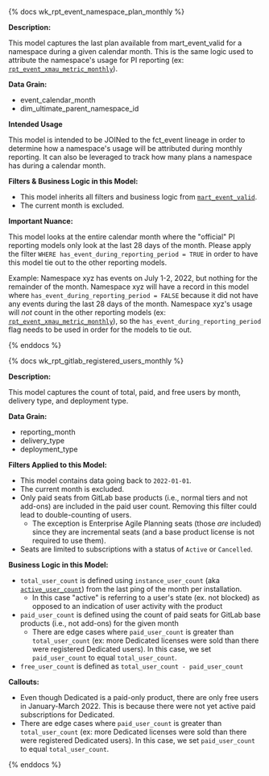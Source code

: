 {% docs wk_rpt_event_namespace_plan_monthly %}

**Description:**

This model captures the last plan available from mart_event_valid for a namespace during a 
given calendar month. This is the same logic used to attribute the namespace's usage for PI 
reporting (ex: [`rpt_event_xmau_metric_monthly`](https://dbt.gitlabdata.com/#!/model/model.gitlab_snowflake.rpt_event_xmau_metric_monthly)).

**Data Grain:**
* event_calendar_month
* dim_ultimate_parent_namespace_id

**Intended Usage**

This model is intended to be JOINed to the fct_event lineage in order to determine how 
a namespace's usage will be attributed during monthly reporting. It can also be leveraged 
to track how many plans a namespace has during a calendar month.

**Filters & Business Logic in this Model:**

* This model inherits all filters and business logic from [`mart_event_valid`](https://dbt.gitlabdata.com/#!/model/model.gitlab_snowflake.mart_event_valid#description).
* The current month is excluded.

**Important Nuance:**

This model looks at the entire calendar month where the "official" PI reporting models only 
look at the last 28 days of the month. Please apply the filter `WHERE has_event_during_reporting_period = TRUE` 
in order to have this model tie out to the other reporting models. 

Example: Namespace xyz has events on July 1-2, 2022, but nothing for the remainder of the month. 
Namespace xyz will have a record in this model where `has_event_during_reporting_period = FALSE` 
because it did not have any events during the last 28 days of the month.  Namespace xyz's usage 
will _not_ count in the other reporting models (ex: [`rpt_event_xmau_metric_monthly`](https://dbt.gitlabdata.com/#!/model/model.gitlab_snowflake.rpt_event_xmau_metric_monthly)), 
so the `has_event_during_reporting_period` flag needs to be used in order for the models to tie out.

{% enddocs %}

{% docs wk_rpt_gitlab_registered_users_monthly %}

**Description:**

This model captures the count of total, paid, and free users by month, delivery type, and deployment type.

**Data Grain:**

* reporting_month
* delivery_type
* deployment_type

**Filters Applied to this Model:**

* This model contains data going back to `2022-01-01`.
* The current month is excluded.
* Only paid seats from GitLab base products (i.e., normal tiers and not add-ons) are included in 
the paid user count. Removing this filter could lead to double-counting of users.
  * The exception is Enterprise Agile Planning seats (those _are_ included) since they are 
  incremental seats (and a base product license is not required to use them).
* Seats are limited to subscriptions with a status of `Active` or `Cancelled`.

**Business Logic in this Model:**

* `total_user_count` is defined using `instance_user_count` (aka [`active_user_count`](https://gitlab.com/gitlab-org/gitlab/-/blob/master/config/metrics/license/20210204124829_active_user_count.yml)) 
from the last ping of the month per installation. 
  * In this case "active" is referring to a user's state (ex. not blocked) as opposed to an indication of user activity with the product
* `paid_user_count` is defined using the count of paid seats for GitLab base products (i.e., not add-ons) for the given month
  * There are edge cases where `paid_user_count` is greater than `total_user_count` (ex: more Dedicated licenses were sold than there were registered Dedicated users). In this case, we set `paid_user_count` to equal `total_user_count`.
* `free_user_count` is defined as `total_user_count - paid_user_count`

**Callouts:**

* Even though Dedicated is a paid-only product, there are only free users in January-March 2022. 
This is because there were not yet active paid subscriptions for Dedicated.
* There are edge cases where `paid_user_count` is greater than `total_user_count` (ex: more Dedicated licenses were sold than there were registered Dedicated users). In this case, we set `paid_user_count` to equal `total_user_count`.

{% enddocs %}
